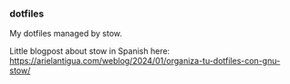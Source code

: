### dotfiles

My dotfiles managed by stow.

Little blogpost about stow in Spanish here: https://arielantigua.com/weblog/2024/01/organiza-tu-dotfiles-con-gnu-stow/
